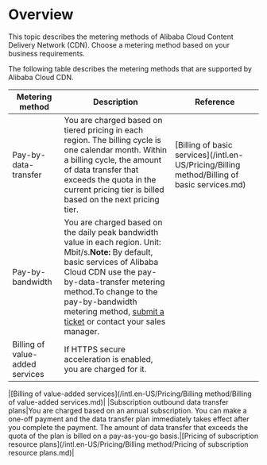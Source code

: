 # Overview

This topic describes the metering methods of Alibaba Cloud Content Delivery Network \(CDN\). Choose a metering method based on your business requirements.

The following table describes the metering methods that are supported by Alibaba Cloud CDN.

|Metering method|Description|Reference|
|---------------|-----------|---------|
|Pay-by-data-transfer|You are charged based on tiered pricing in each region. The billing cycle is one calendar month. Within a billing cycle, the amount of data transfer that exceeds the quota in the current pricing tier is billed based on the next pricing tier.|[Billing of basic services](/intl.en-US/Pricing/Billing method/Billing of basic services.md)|
|Pay-by-bandwidth|You are charged based on the daily peak bandwidth value in each region. Unit: Mbit/s.**Note:** By default, basic services of Alibaba Cloud CDN use the pay-by-data-transfer metering method.To change to the pay-by-bandwidth metering method, [submit a ticket](https://workorder-intl.console.aliyun.com/?spm=5176.2020520001.aliyun_topbar.18.dbd44bd3e4f845#/ticket/createIndex) or contact your sales manager. |
|Billing of value-added services|If HTTPS secure acceleration is enabled, you are charged for it.

|[Billing of value-added services](/intl.en-US/Pricing/Billing method/Billing of value-added services.md)|
|Subscription outbound data transfer plans|You are charged based on an annual subscription. You can make a one-off payment and the data transfer plan immediately takes effect after you complete the payment. The amount of data transfer that exceeds the quota of the plan is billed on a pay-as-you-go basis.|[Pricing of subscription resource plans](/intl.en-US/Pricing/Billing method/Pricing of subscription resource plans.md)|

